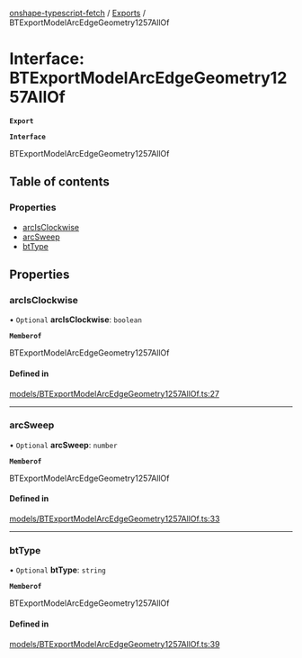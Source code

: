 [onshape-typescript-fetch](../README.md) / [Exports](../modules.md) / BTExportModelArcEdgeGeometry1257AllOf

# Interface: BTExportModelArcEdgeGeometry1257AllOf

**`Export`**

**`Interface`**

BTExportModelArcEdgeGeometry1257AllOf

## Table of contents

### Properties

- [arcIsClockwise](BTExportModelArcEdgeGeometry1257AllOf.md#arcisclockwise)
- [arcSweep](BTExportModelArcEdgeGeometry1257AllOf.md#arcsweep)
- [btType](BTExportModelArcEdgeGeometry1257AllOf.md#bttype)

## Properties

### arcIsClockwise

• `Optional` **arcIsClockwise**: `boolean`

**`Memberof`**

BTExportModelArcEdgeGeometry1257AllOf

#### Defined in

[models/BTExportModelArcEdgeGeometry1257AllOf.ts:27](https://github.com/toebes/onshape-typescript-fetch/blob/3e11ae1/models/BTExportModelArcEdgeGeometry1257AllOf.ts#L27)

___

### arcSweep

• `Optional` **arcSweep**: `number`

**`Memberof`**

BTExportModelArcEdgeGeometry1257AllOf

#### Defined in

[models/BTExportModelArcEdgeGeometry1257AllOf.ts:33](https://github.com/toebes/onshape-typescript-fetch/blob/3e11ae1/models/BTExportModelArcEdgeGeometry1257AllOf.ts#L33)

___

### btType

• `Optional` **btType**: `string`

**`Memberof`**

BTExportModelArcEdgeGeometry1257AllOf

#### Defined in

[models/BTExportModelArcEdgeGeometry1257AllOf.ts:39](https://github.com/toebes/onshape-typescript-fetch/blob/3e11ae1/models/BTExportModelArcEdgeGeometry1257AllOf.ts#L39)
